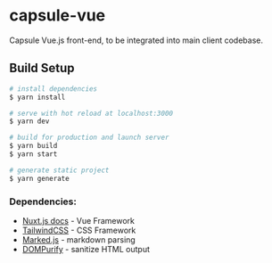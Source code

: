 # capsule-vue

Capsule Vue.js front-end, to be integrated into main client codebase.

## Build Setup

```bash
# install dependencies
$ yarn install

# serve with hot reload at localhost:3000
$ yarn dev

# build for production and launch server
$ yarn build
$ yarn start

# generate static project
$ yarn generate
```

### Dependencies:

- [Nuxt.js docs](https://nuxtjs.org) - Vue Framework
- [TailwindCSS](https://tailwindcss.com) - CSS Framework
- [Marked.js](https://marked.js.org/) - markdown parsing
- [DOMPurify](https://github.com/cure53/DOMPurify) - sanitize HTML output
